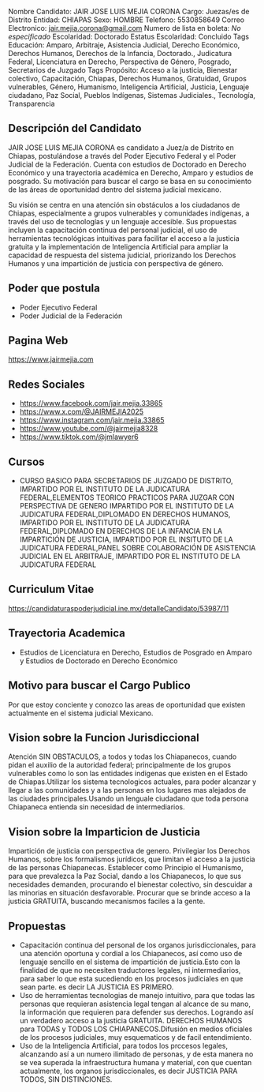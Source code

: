 Nombre Candidato: JAIR JOSE LUIS MEJIA CORONA
Cargo: Juezas/es de Distrito
Entidad: CHIAPAS
Sexo: HOMBRE
Telefono: 5530858649
Correo Electronico: jair.mejia.corona@gmail.com
Numero de lista en boleta: *No especificado*
Escolaridad: Doctorado
Estatus Escolaridad: Concluido
Tags Educación: Amparo, Arbitraje, Asistencia Judicial, Derecho Económico, Derechos Humanos, Derechos de la Infancia, Doctorado., Judicatura Federal, Licenciatura en Derecho, Perspectiva de Género, Posgrado, Secretarios de Juzgado
Tags Propósito: Acceso a la justicia, Bienestar colectivo, Capacitación, Chiapas, Derechos Humanos, Gratuidad, Grupos vulnerables, Género, Humanismo, Inteligencia Artificial, Justicia, Lenguaje ciudadano, Paz Social, Pueblos Indígenas, Sistemas Judiciales., Tecnología, Transparencia


## Descripción del Candidato 

JAIR JOSE LUIS MEJIA CORONA es candidato a Juez/a de Distrito en Chiapas, postulándose a través del Poder Ejecutivo Federal y el Poder Judicial de la Federación. Cuenta con estudios de Doctorado en Derecho Económico y una trayectoria académica en Derecho, Amparo y estudios de posgrado.  Su motivación para buscar el cargo se basa en su conocimiento de las áreas de oportunidad dentro del sistema judicial mexicano.

Su visión se centra en una atención sin obstáculos a los ciudadanos de Chiapas, especialmente a grupos vulnerables y comunidades indígenas, a través del uso de tecnologías y un lenguaje accesible.  Sus propuestas incluyen la capacitación continua del personal judicial, el uso de herramientas tecnológicas intuitivas para facilitar el acceso a la justicia gratuita y la implementación de Inteligencia Artificial para ampliar la capacidad de respuesta del sistema judicial, priorizando los Derechos Humanos y una impartición de justicia con perspectiva de género.


## Poder que postula

- Poder Ejecutivo Federal
- Poder Judicial de la Federación


## Pagina Web

https://www.jairmejia.com


## Redes Sociales

- https://www.facebook.com/jair.mejia.33865
- https://www.x.com/@JAIRMEJIA2025
- https://www.instagram.com/jair.mejia.33865
- https://www.youtube.com/@jairmejia8328
- https://www.tiktok.com/@jmlawyer6


## Cursos

- CURSO BASICO PARA SECRETARIOS DE JUZGADO DE DISTRITO, IMPARTIDO POR EL INSTITUTO DE LA JUDICATURA FEDERAL,ELEMENTOS TEORICO PRACTICOS PARA JUZGAR CON PERSPECTIVA DE GENERO IMPARTIDO POR EL INSTITUTO DE LA JUDICATURA FEDERAL,DIPLOMADO EN DERECHOS HUMANOS, IMPARTIDO POR EL INSTITUTO DE LA JUDICATURA FEDERAL,DIPLOMADO EN DERECHOS DE LA INFANCIA EN LA IMPARTICIÓN DE JUSTICIA, IMPARTIDO POR EL INSITUTO DE LA JUDICATURA FEDERAL,PANEL SOBRE COLABORACIÓN DE ASISTENCIA JUDICIAL EN EL ARBITRAJE, IMPARTIDO POR EL INSTITUTO DE LA JUDICATURA FEDERAL


## Curriculum Vitae

https://candidaturaspoderjudicial.ine.mx/detalleCandidato/53987/11


## Trayectoria Academica

- Estudios de Licenciatura en Derecho, Estudios de Posgrado en Amparo y Estudios de Doctorado en Derecho Económico


## Motivo para buscar el Cargo Publico

Por que estoy conciente y conozco las areas de oportunidad que existen actualmente en el sistema judicial Mexicano.


## Vision sobre la Funcion Jurisdiccional

Atención SIN OBSTACULOS, a todos y todas los Chiapanecos, cuando pidan el auxilio de la autoridad federal; principalmente de los grupos vulnerables como lo son las entidades indigenas que existen en el Estado de Chiapas.Utilizar los sistema tecnologicos actuales, para poder alcanzar y llegar a las comunidades y a las personas en los lugares mas alejados de las ciudades principales.Usando un lenguale ciudadano que toda persona Chiapaneca entienda sin necesidad de intermediarios.


## Vision sobre la Imparticion de Justicia

Impartición de justicia con perspectiva de genero. Privilegiar los Derechos Humanos, sobre los formalismos jurídicos, que limitan el acceso a la justicia de las personas Chiapanecas. Establecer como Principio el Humanismo, para que prevalezca la Paz Social, dando a los Chiapanecos, lo que sus necesidades demanden, procurando el bienestar colectivo, sin descuidar a las minorias en situación desfavorable. Procurar que se brinde acceso a la justicia GRATUITA, buscando mecanismos faciles a la gente.


## Propuestas

- Capacitación continua del personal de los organos jurisdiccionales, para una atención oportuna y cordial a los Chiapanecos, así como uso de lenguaje sencillo en el sistema de impartición de justicia.Esto con la finalidad de que no necesiten traductores legales, ni intermediarios, para saber lo que esta sucediendo en los procesos judiciales en que sean parte. es decir LA JUSTICIA ES PRIMERO.
- Uso de herramientas tecnologias de manejo intuitivo, para que todas las personas que requieran asistencia legal tengan al alcance de su mano, la información que requieren para defender sus derechos. Logrando así un verdadero acceso a la justicia GRATUITA. DERECHOS HUMANOS para TODAS y TODOS LOS CHIAPANECOS.Difusión en medios oficiales de los procesos judiciales, muy esquematicos y de facil entendimiento.
- Uso de la Inteligencia Artificial, para todos los prccesos legales, alcanzando así a un numero ilimitado de personas, y de esta manera no se vea superada la infraestructura humana y material, con que cuentan actualmente, los organos jurisdiccionales, es decir JUSTICIA PARA TODOS, SIN DISTINCIONES.

